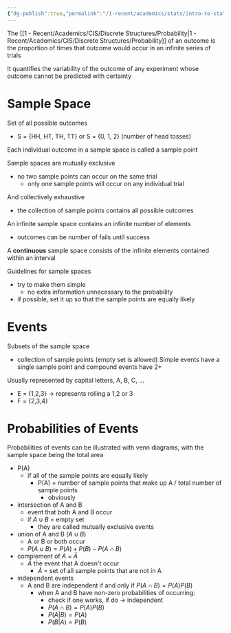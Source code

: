 ```yaml
---
{"dg-publish":true,"permalink":"/1-recent/academics/stats/intro-to-stats/probabilities/","created":"2024-01-24T13:35:03.953-05:00","updated":"2025-07-07T17:21:02.433-04:00"}
---
```


The [[1 - Recent/Academics/CIS/Discrete Structures/Probability\|1 - Recent/Academics/CIS/Discrete Structures/Probability]] of an outcome is the proportion of times that outcome would occur in an infinite series of trials

It quantifies the variability of the outcome of any experiment whose outcome cannot be predicted with certainty
# Sample Space 
Set of all possible outcomes
- S = {HH, HT, TH, TT} or S = {0, 1, 2} (number of head tosses)

Each individual outcome in a sample space is called a sample point

Sample spaces are mutually exclusive
- no two sample points can occur on the same trial
	- only one sample points will occur on any individual trial

And collectively exhaustive
- the collection of sample points contains all possible outcomes

An infinite sample space contains an infinite number of elements
- outcomes can be number of fails until success

A **continuous** sample space consists of the infinite elements contained within an interval

Guidelines for sample spaces
- try to make them simple
	- no extra information unnecessary to the probability
- if possible, set it up so that the sample points are equally likely
#  Events
Subsets of the sample space
- collection of sample points (empty set is allowed)
Simple events have a single sample point and compound events have 2+

Usually represented by capital letters, A, B, C, ...
- E = {1,2,3} $\to$ represents rolling a 1,2 or 3
- F = {2,3,4}
# Probabilities of Events
Probabilities of events can be illustrated with venn diagrams, with the sample space being the total area
- P(A)
	- if all of the sample points are equally likely
		- P(A) = number of sample points that make up A / total number of sample points
			- obviously
- intersection of A and B
	- event that both A and B occur
	- if $A\cup B$ = empty set
		- they are called mutually exclusive events
- union of A and B ($A\cup B$) 
	- A or B or both occur
	- $P(A\cup B) = P(A) + P(B) - P(A\cap B)$  
- complement of $A$ = $\bar A$
	- $\bar A$ the event that A doesn't occur
		- $\bar A$ = set of all sample points that are not in A
- independent events
	- A and B are independent  if and only if $P(A\cap B) = P(A)P(B)$
		- when A and B have non-zero probabilities of occurring:
			- check if one works, if do -> independent
			- $P(A\cap B) = P(A)P(B)$
			- $P(A|B) = P(A)$
			- $P(B|A) = P(B)$
